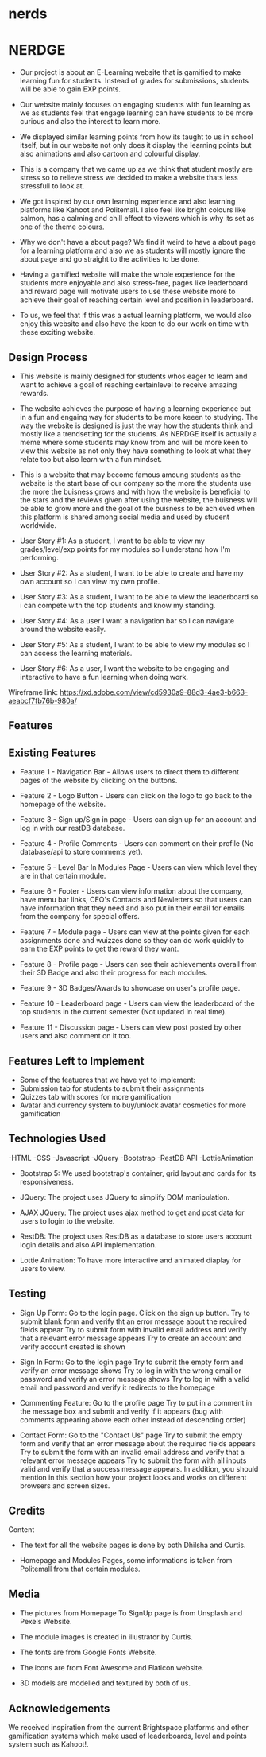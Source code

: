 # nerds

# NERDGE

- Our project is about an E-Learning website that is gamified to make learning fun for students. Instead of grades for submissions, students will be able to gain EXP points.

- Our website mainly focuses on engaging students with fun learning as we as students feel that engage learning can have students to be more curious and also the interest to learn more.

- We displayed similar learning points from how its taught to us in school itself, but in our website not only does it display the learning points but also animations and also cartoon and colourful display.

- This is a company that we came up as we think that student mostly are stress so to relieve stress we decided to make a website thats less stressfull to look at.

- We got inspired by our own learning experience and also learning platforms like Kahoot and Politemall.
I also feel like bright colours like salmon, has a calming and chill effect to viewers which is why its set as one of the theme colours. 

- Why we don't have a about page? We find it weird to have a about page for a learning platform and also we as students will mostly ignore the about page and go straight to the activities to be done. 

- Having a gamified website will make the whole experience for the students more enjoyable and also stress-free, pages like leaderboard and reward page will motivate users to use these website more to achieve their goal of reaching certain level and position in leaderboard.

- To us, we feel that if this was a actual learning platform, we would also enjoy this website and also have the keen to do our work on time with these exciting website.

## Design Process

- This website is mainly designed for students whos eager to learn and want to achieve a goal of reaching certainlevel to receive amazing rewards.

- The website achieves the purpose of having a learning experience but in a fun and engaing way for students to be more keeen to studying. The way the website is designed is just the way how the students think and mostly like a trendsetting for the students. As NERDGE itself is actually a meme where some students may know from and will be more keen to view this website as not only they have something to look at what they relate too but also learn with a fun mindset.

- This is a website that may become famous amoung students as the website is the start base of our company so the more the students use the more the buisness grows and with how the website is beneficial to the stars and the reviews given after using the website, the buisness will be able to grow more and the goal of the buisness to be achieved when this platform is shared among social media and used by student worldwide.


- User Story #1:
As a student, I want to be able to view my grades/level/exp points for my modules so I understand how I'm performing.

- User Story #2:
As a student, I want to be able to create and have my own account so I can view my own profile.

- User Story #3:
As a student, I want to be able to view the leaderboard so i can compete with the top students and know my standing.

- User Story #4:
As a user I want a navigation bar so I can navigate around the website easily.

- User Story #5:
As a student, I want to be able to view my modules so I can access the learning materials.

- User Story #6:
As a user, I want the website to be engaging and interactive to have a fun learning when doing work.

Wireframe link:
https://xd.adobe.com/view/cd5930a9-88d3-4ae3-b663-aeabcf7fb76b-980a/

## Features

## Existing Features

- Feature 1 - Navigation Bar - Allows users to direct them to different pages of the website by clicking on the buttons.

- Feature 2 - Logo Button - Users can click on the logo to go back to the homepage of the website.

- Feature 3 - Sign up/Sign in page - Users can sign up for an account and log in with our restDB database.

- Feature 4 - Profile Comments - Users can comment on their profile (No database/api to store comments yet).

- Feature 5 - Level Bar In Modules Page - Users can view which level they are in that certain module.

- Feature 6 - Footer - Users can view information about the company, have menu bar links, CEO's Contacts and Newletters so that users can have information that they need and also put in their email for emails from the company for special offers.

- Feature 7 - Module page - Users can view at the points given for each assignments done and wuizzes done so they can do work quickly to earn the EXP points to get the reward they want.

- Feature 8 - Profile page - Users can see their achievements overall from their 3D Badge and also their progress for each modules.

- Feature 9 - 3D Badges/Awards to showcase on user's profile page.

- Feature 10 - Leaderboard page - Users can view the leaderboard of the top students in the current semester (Not updated in real time).

- Feature 11 - Discussion page - Users can view post posted by other users and also comment on it too.

## Features Left to Implement

- Some of the featueres that we have yet to implement:
- Submission tab for students to submit their assignments
- Quizzes tab with scores for more gamification
- Avatar and currency system to buy/unlock avatar cosmetics for more gamification

## Technologies Used
-HTML
-CSS
-Javascript
-JQuery
-Bootstrap
-RestDB API
-LottieAnimation

- Bootstrap 5:
We used bootstrap's container, grid layout and cards for its responsiveness.




- JQuery:
The project uses JQuery to simplify DOM manipulation.

- AJAX JQuery:
The project uses ajax method to get and post data for users to login to the website.

- RestDB:
The project uses RestDB as a database to store users account login details and also API implementation.

- Lottie Animation:
To have more interactive and animated diaplay for users to view.

## Testing

- Sign Up Form:
Go to the login page.
Click on the sign up button.
Try to submit blank form and verify tht an error message about the required fields appear
Try to submit form with invalid email address and verify that a relevant error message appears
Try to create an account and verify account created is shown

- Sign In Form:
Go to the login page
Try to submit the empty form and verify an error message shows
Try to log in with the wrong email or password and verify an error message shows
Try to log in with a valid email and password and verify it redirects to the homepage

- Commenting Feature:
Go to the profile page
Try to put in a comment in the message box and submit and verify if it appears
(bug with comments appearing above each other instead of descending order)

- Contact Form:
Go to the "Contact Us" page
Try to submit the empty form and verify that an error message about the required fields appears
Try to submit the form with an invalid email address and verify that a relevant error message appears
Try to submit the form with all inputs valid and verify that a success message appears.
In addition, you should mention in this section how your project looks and works on different browsers and screen sizes.


## Credits

Content

- The text for all the website pages is done by both Dhilsha and Curtis.

- Homepage and Modules Pages, some informations is taken from Politemall from that certain modules.

## Media

- The pictures from Homepage To SignUp page is from Unsplash and Pexels Website.
 
- The module images is created in illustrator by Curtis.

- The fonts are from Google Fonts Website.

- The icons are from Font Awesome and Flaticon website.

- 3D models are modelled and textured by both of us.

## Acknowledgements

We received inspiration from the current Brightspace platforms and other gamification systems which make used of leaderboards, level and points system such as Kahoot!.
